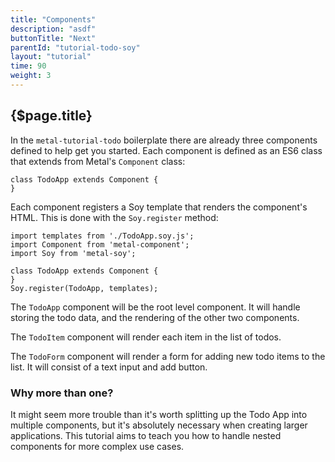 ```yaml
---
title: "Components"
description: "asdf"
buttonTitle: "Next"
parentId: "tutorial-todo-soy"
layout: "tutorial"
time: 90
weight: 3
---
```


## {$page.title}

In the `metal-tutorial-todo` boilerplate there are already three components defined to help get you started. Each component is defined as an ES6 class that extends from Metal's `Component` class:

```text/javascript
class TodoApp extends Component {
}
```

Each component registers a Soy template that renders the component's HTML. This is done with the `Soy.register` method:

```text/javascript
import templates from './TodoApp.soy.js';
import Component from 'metal-component';
import Soy from 'metal-soy';

class TodoApp extends Component {
}
Soy.register(TodoApp, templates);

```

The `TodoApp` component will be the root level component. It will handle storing
the todo data, and the rendering of the other two components.

The `TodoItem` component will render each item in the list of todos.

The `TodoForm` component will render a form for adding new todo items to the
list. It will consist of a text input and add button.

### Why more than one?

It might seem more trouble than it's worth splitting up the Todo App into
multiple components, but it's absolutely necessary when creating larger
applications. This tutorial aims to teach you how to handle nested components
for more complex use cases.
